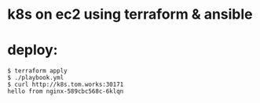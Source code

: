 # k8s on ec2 using terraform & ansible

# deploy:

```shell
$ terraform apply
$ ./playbook.yml
$ curl http://k8s.tom.works:30171
hello from nginx-589cbc568c-6klqn
```
